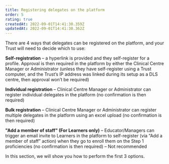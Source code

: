 ```yaml
---
title: Registering delegates on the platform
order: 5
rating: true
createdAt: 2022-09-01T14:41:30.359Z
updatedAt: 2022-09-01T14:41:30.362Z
---
```

There are 4 ways that delegates can be registered on the platform, and your Trust will need to decide which to use:

**Self-registration** – a hyperlink is provided and they self-register for a profile. Approval is then required in the platform by either the Clinical Centre Manager or Administrator (unless they have self-register using a Trust computer, and the Trust’s IP address was linked during its setup as a DLS centre, then approval won’t be required)

**Individual registration** – Clinical Centre Manager or Administrator can register individual delegates in the platform (no confirmation is then required)

**Bulk registration** – Clinical Centre Manager or Administrator can register multiple delegates in the platform using an excel upload (no confirmation is then required)

**"Add a member of staff" (For Learners only)** – Educator/Managers can trigger an email invite  to Learners in the platform to self-register (via “Add a member of staff” action) when they go to enroll them on the Step 1 proficiencies (no confirmation is then required) – Not recommended

In this section, we will show you how to perform the first 3 options. 
